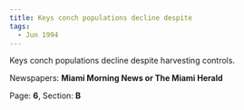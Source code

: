 ```yaml
---  
title: Keys conch populations decline despite  
tags:  
  - Jun 1994  
---  
```

  
Keys conch populations decline despite harvesting controls.  
  
Newspapers: **Miami Morning News or The Miami Herald**  
  
Page: **6**, Section: **B** 
